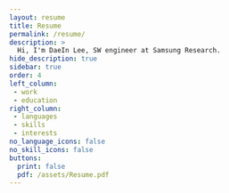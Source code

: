 ```yaml
---
layout: resume
title: Resume
permalink: /resume/
description: >
  Hi, I'm DaeIn Lee, SW engineer at Samsung Research.
hide_description: true
sidebar: true
order: 4
left_column:
 - work
 - education
right_column:
 - languages
 - skills
 - interests
no_language_icons: false
no_skill_icons: false
buttons:
  print: false
  pdf: /assets/Resume.pdf
---
```

